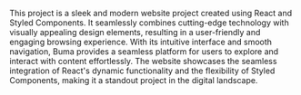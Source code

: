 This project  is a sleek and modern website project created using React and Styled Components. It seamlessly combines cutting-edge technology with visually appealing design elements, resulting in a user-friendly and engaging browsing experience. With its intuitive interface and smooth navigation, Buma provides a seamless platform for users to explore and interact with content effortlessly. The website showcases the seamless integration of React's dynamic functionality and the flexibility of Styled Components, making it a standout project in the digital landscape.
